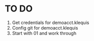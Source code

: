 # TO DO
1. Get credentials for demoacct.klequis
2. Config git for demoacct.klequis
3. Start with 01 and work through

